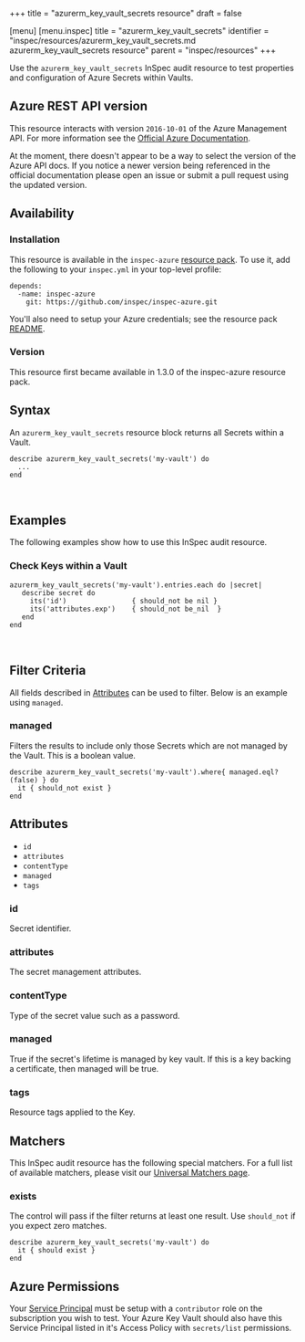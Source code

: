 +++
title = "azurerm_key_vault_secrets resource"
draft = false

[menu]
  [menu.inspec]
    title = "azurerm_key_vault_secrets"
    identifier = "inspec/resources/azurerm_key_vault_secrets.md azurerm_key_vault_secrets resource"
    parent = "inspec/resources"
+++


Use the `azurerm_key_vault_secrets` InSpec audit resource to test properties and configuration of Azure Secrets within Vaults.
<br />

## Azure REST API version

This resource interacts with version `2016-10-01` of the Azure Management API. For more
information see the [Official Azure Documentation](https://docs.microsoft.com/en-us/rest/api/keyvault/getsecrets/getsecrets).

At the moment, there doesn't appear to be a way to select the version of the
Azure API docs. If you notice a newer version being referenced in the official
documentation please open an issue or submit a pull request using the updated
version.

## Availability

### Installation

This resource is available in the `inspec-azure` [resource
pack](https://www.inspec.io/docs/reference/glossary/#resource-pack). To use it, add the
following to your `inspec.yml` in your top-level profile:

    depends:
      -name: inspec-azure
        git: https://github.com/inspec/inspec-azure.git

You'll also need to setup your Azure credentials; see the resource pack
[README](https://github.com/inspec/inspec-azure#inspec-for-azure).

### Version

This resource first became available in 1.3.0 of the inspec-azure resource pack.

## Syntax

An `azurerm_key_vault_secrets` resource block returns all Secrets within a Vault.
  
    describe azurerm_key_vault_secrets('my-vault') do
      ...
    end

<br />

## Examples

The following examples show how to use this InSpec audit resource.

### Check Keys within a Vault

    azurerm_key_vault_secrets('my-vault').entries.each do |secret|
       describe secret do
         its('id')                { should_not be nil }
         its('attributes.exp')    { should_not be_nil  }
       end
    end
<br />

## Filter Criteria

All fields described in [Attributes](##-Attributes) can be used to filter. Below is an example using `managed`.

### managed

Filters the results to include only those Secrets which are not managed by the Vault. This is a boolean value.

    describe azurerm_key_vault_secrets('my-vault').where{ managed.eql?(false) } do
      it { should_not exist }
    end

## Attributes

 -   `id`
 -   `attributes`
 -   `contentType`
 -   `managed`
 -   `tags`

### id
Secret identifier.

### attributes
The secret management attributes.

### contentType
Type of the secret value such as a password.

### managed
True if the secret's lifetime is managed by key vault. If this is a key backing a certificate, then managed will be true.

### tags
Resource tags applied to the Key.

## Matchers

This InSpec audit resource has the following special matchers. For a full list of available matchers,
please visit our [Universal Matchers page](https://www.inspec.io/docs/reference/matchers/).

### exists

The control will pass if the filter returns at least one result. Use
`should_not` if you expect zero matches.

    describe azurerm_key_vault_secrets('my-vault') do
      it { should exist }
    end

## Azure Permissions

Your [Service
Principal](https://docs.microsoft.com/en-us/azure/azure-resource-manager/resource-group-create-service-principal-portal)
must be setup with a `contributor` role on the subscription you wish to test.
Your Azure Key Vault should also have this Service Principal listed in it's Access Policy with `secrets/list` permissions.
